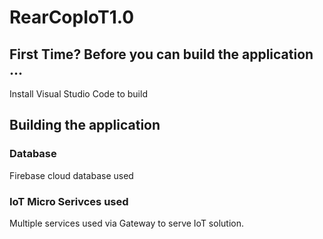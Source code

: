 # RearCopIoT1.0

## First Time? Before you can build the application ...
Install Visual Studio Code to build 
## Building the application

### Database
Firebase cloud database used

### IoT Micro Serivces used
Multiple services used via Gateway to serve IoT solution.
